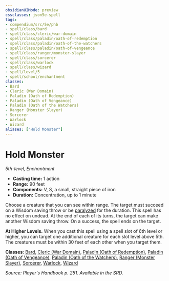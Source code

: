 ```yaml
---
obsidianUIMode: preview
cssclasses: json5e-spell
tags:
- compendium/src/5e/phb
- spell/class/bard
- spell/class/cleric/war-domain
- spell/class/paladin/oath-of-redemption
- spell/class/paladin/oath-of-the-watchers
- spell/class/paladin/oath-of-vengeance
- spell/class/ranger/monster-slayer
- spell/class/sorcerer
- spell/class/warlock
- spell/class/wizard
- spell/level/5
- spell/school/enchantment
classes:
- Bard
- Cleric (War Domain)
- Paladin (Oath of Redemption)
- Paladin (Oath of Vengeance)
- Paladin (Oath of the Watchers)
- Ranger (Monster Slayer)
- Sorcerer
- Warlock
- Wizard
aliases: ["Hold Monster"]
---
```

# Hold Monster
*5th-level, Enchantment*  

- **Casting time:** 1 action
- **Range:** 90 feet
- **Components:** V, S, a small, straight piece of iron
- **Duration:** Concentration, up to 1 minute

Choose a creature that you can see within range. The target must succeed on a Wisdom saving throw or be [paralyzed](4-Resources/Compendium/rules/conditions.md#paralyzed) for the duration. This spell has no effect on undead. At the end of each of its turns, the target can make another Wisdom saving throw. On a success, the spell ends on the target.

**At Higher Levels.** When you cast this spell using a spell slot of 6th level or higher, you can target one additional creature for each slot level above 5th. The creatures must be within 30 feet of each other when you target them.

**Classes**: [Bard](4-Resources/Compendium/classes/bard.md), [Cleric (War Domain)](4-Resources/Compendium/classes/cleric-war-domain.md), [Paladin (Oath of Redemption)](4-Resources/Compendium/classes/paladin-oath-of-redemption-xge.md), [Paladin (Oath of Vengeance)](4-Resources/Compendium/classes/paladin-oath-of-vengeance.md), [Paladin (Oath of the Watchers)](4-Resources/Compendium/classes/paladin-oath-of-the-watchers-tce.md), [Ranger (Monster Slayer)](4-Resources/Compendium/classes/ranger-monster-slayer-xge.md), [Sorcerer](4-Resources/Compendium/classes/sorcerer.md), [Warlock](4-Resources/Compendium/classes/warlock.md), [Wizard](4-Resources/Compendium/classes/wizard.md)

*Source: Player's Handbook p. 251. Available in the SRD.*